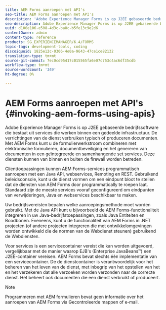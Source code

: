 ```yaml
---
title: AEM Forms aanroepen met API's
seo-title: AEM Forms aanroepen met API's
description: 'Adobe Experience Manager Forms is op J2EE gebaseerde bedrijfssoftware die bestaat uit services die werken binnen een gedeelde infrastructuur. Leer hoe u clienttoepassingen gebruikt om AEM Forms programmatisch aan te roepen met een Java API, webservices, Remoting en REST API. '
seo-description: Adobe Experience Manager Forms is op J2EE gebaseerde bedrijfssoftware die bestaat uit services die werken binnen een gedeelde infrastructuur. Leer hoe u clienttoepassingen gebruikt om AEM Forms programmatisch aan te roepen met een Java API, webservices, Remoting en REST API.
uuid: d100e106-e508-4d3c-ba8c-b5fe13c9e2d6
contentOwner: admin
content-type: reference
products: SG_EXPERIENCEMANAGER/6.4/FORMS
topic-tags: development-tools, coding
discoiquuid: 1825e12c-0306-4e0a-9643-47ce1ce82132
translation-type: tm+mt
source-git-commit: 7ec0cd95417c015565fa6e07c753c4ac6df35cdb
workflow-type: tm+mt
source-wordcount: '349'
ht-degree: 0%

---
```



# AEM Forms aanroepen met API&#39;s {#invoking-aem-forms-using-apis}

Adobe Experience Manager Forms is op J2EE gebaseerde bedrijfssoftware die bestaat uit services die werken binnen een gedeelde infrastructuur. De verrichtingen van de dienst verbruiken typisch of produceren documenten. Met AEM Forms kunt u de formulierwerkstroom combineren met elektronische formulieren, documentbeveiliging en het genereren van documenten in een geïntegreerde en samenhangende set services. Deze diensten kunnen van binnen en buiten de firewall worden betreden.

Clienttoepassingen kunnen AEM Forms-services programmatisch aanroepen met een Java API, webservices, Remoting en REST. Gebruikend beleidsconsole, kunt u de dienst vormen om een eindpunt bloot te stellen dat de diensten van AEM Forms door programmatically te roepen laat. Standaard zijn de meeste services vooraf geconfigureerd om eindpunten van verwijderingen, Java en webservices beschikbaar te maken.

Uw bedrijfsvereisten bepalen welke aanroepingsmethode moet worden gebruikt. Met de Java API kunt u bijvoorbeeld de AEM Forms-functionaliteit integreren in uw Java-bedrijfstoepassingen, zoals Java Entiteiten en Boodbonen. Eveneens, kunt u de functionaliteit van AEM Forms in .NET projecten (of andere projecten integreren die met ontwikkelomgevingen worden ontwikkeld die de normen van de Webdienst steunen) gebruikend de Webdiensten.

Voor services is een servicecontainer vereist die kan worden uitgevoerd, vergelijkbaar met de manier waarop EJB&#39;s (Enterprise JavaBeans™) een J2EE-container vereisen. AEM Forms bevat slechts één implementatie van een servicecontainer. De de dienstcontainer is verantwoordelijk voor het beheren van het leven van de dienst, met inbegrip van het opstellen van het en het verzekeren dat alle verzoeken worden verzonden naar de correcte dienst. Het beheert ook documenten die een dienst verbruikt of produceert.

>[!NOTE]
>
>Programmeren met AEM formulieren bevat geen informatie over het aanroepen van AEM Forms via Gecontroleerde mappen of e-mail.


